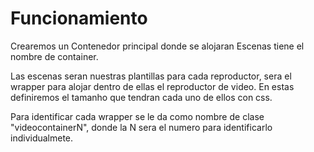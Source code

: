 # Funcionamiento
Crearemos un Contenedor principal donde se alojaran Escenas
tiene el nombre de container.

Las escenas seran nuestras plantillas para cada reproductor, sera el wrapper para alojar dentro de ellas el reproductor de video. En estas definiremos el tamanho que tendran cada uno de ellos con css.

Para identificar cada wrapper se le da como nombre de clase "videocontainerN", donde la N sera el numero para identificarlo individualmete. 